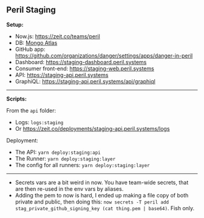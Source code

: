 ## Peril Staging

**Setup:**

- Now.js: https://zeit.co/teams/peril
- DB: [Mongo Atlas](https://cloud.mongodb.com/v2/5adafbc80bd66b23d635b2bb#clusters)
- GitHub app: https://github.com/organizations/danger/settings/apps/danger-in-peril
- Dashboard: https://staging-dashboard.peril.systems
- Consumer front-end: https://staging-web.peril.systems
- API: https://staging-api.peril.systems
- GraphiQL: https://staging-api.peril.systems/api/graphiql

---

**Scripts:**

From the `api` folder:

- Logs: `logs:staging`
- Or https://zeit.co/deployments/staging-api.peril.systems/logs

Deployment:

- The API: `yarn deploy:staging:api`
- The Runner: `yarn deploy:staging:layer`
- The config for all runners: `yarn deploy:staging:layer`

---

- Secrets vars are a bit weird in now. You have team-wide secrets, that are then re-used in the env vars by aliases.
- Adding the pem to now is hard, I ended up making a file copy of both private and public, then doing this:
  `now secrets -T peril add stag_private_github_signing_key (cat thing.pem | base64)`. Fish only.

